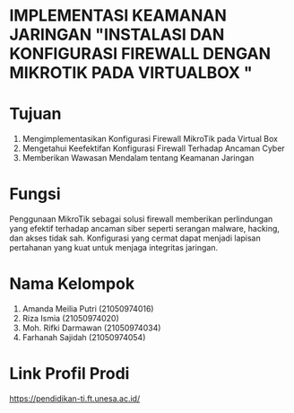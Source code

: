 # IMPLEMENTASI KEAMANAN JARINGAN "INSTALASI DAN KONFIGURASI FIREWALL DENGAN MIKROTIK PADA VIRTUALBOX "

# Tujuan
1. Mengimplementasikan Konfigurasi Firewall MikroTik pada Virtual Box
2. Mengetahui Keefektifan Konfigurasi Firewall Terhadap Ancaman Cyber
3. Memberikan Wawasan Mendalam tentang Keamanan Jaringan


# Fungsi 
Penggunaan MikroTik sebagai solusi firewall memberikan perlindungan yang efektif
terhadap ancaman siber seperti serangan malware, hacking, dan akses tidak sah.
Konfigurasi yang cermat dapat menjadi lapisan pertahanan yang kuat untuk menjaga
integritas jaringan.


# Nama Kelompok
1. Amanda Meilia Putri (21050974016)
2. Riza Ismia          (21050974020)
3. Moh. Rifki Darmawan (21050974034)
4. Farhanah Sajidah    (21050974054)

# Link Profil Prodi
https://pendidikan-ti.ft.unesa.ac.id/
